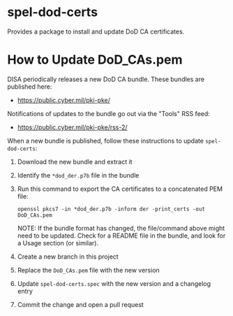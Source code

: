 # spel-dod-certs

Provides a package to install and update DoD CA certificates.

# How to Update DoD_CAs.pem

DISA periodically releases a new DoD CA bundle. These bundles are published here:

* <https://public.cyber.mil/pki-pke/>

Notifications of updates to the bundle go out via the "Tools" RSS feed:

* <https://public.cyber.mil/pki-pke/rss-2/>

When a new bundle is published, follow these instructions to update `spel-dod-certs`:

1. Download the new bundle and extract it
2. Identify the `*dod_der.p7b` file in the bundle
3. Run this command to export the CA certificates to a concatenated PEM file:

    ```
    openssl pkcs7 -in *dod_der.p7b -inform der -print_certs -out DoD_CAs.pem
    ```

    NOTE: If the bundle format has changed, the file/command above might need to
    be updated. Check for a README file in the bundle, and look for a Usage section
    (or similar).

4. Create a new branch in this project
5. Replace the `DoD_CAs.pem` file with the new version
6. Update `spel-dod-certs.spec` with the new version and a changelog entry
7. Commit the change and open a pull request

